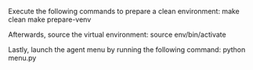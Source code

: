 Execute the following commands to prepare a clean environment:
make clean
make prepare-venv

Afterwards, source the virtual environment:
source env/bin/activate

Lastly, launch the agent menu by running the following command:
python menu.py
